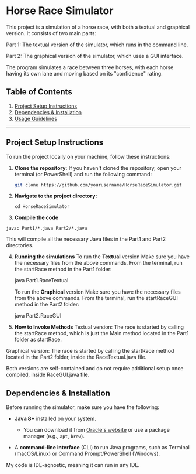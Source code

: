 # Horse Race Simulator

This project is a simulation of a horse race, with both a textual and graphical version. It consists of two main parts:

Part 1: The textual version of the simulator, which runs in the command line.

Part 2: The graphical version of the simulator, which uses a GUI interface.

The program simulates a race between three horses, with each horse having its own lane and moving based on its "confidence" rating.

## Table of Contents
1. [Project Setup Instructions](#project-setup-instructions)
2. [Dependencies & Installation](#dependencies--installation)
3. [Usage Guidelines](#usage-guidelines)

---

## Project Setup Instructions

To run the project locally on your machine, follow these instructions:

1. **Clone the repository:**
   If you haven't cloned the repository, open your terminal (or PowerShell) and run the following command:
   
   ```bash
   git clone https://github.com/yourusername/HorseRaceSimulator.git

2. **Navigate to the project directory:**

   `cd HorseRaceSimulator`

5.  **Compile the code**

   
   `javac Part1/*.java Part2/*.java`

   This will compile all the necessary Java files in the Part1 and Part2 directories.

4. **Running the simulations**
   To run the **Textual** version
   Make sure you have the necessary files from the above commands.
   From the terminal, run the startRace method in the Part1 folder:

   java Part1.RaceTextual

   To run the **Graphical** version
   Make sure you have the necessary files from the above commands.
   From the terminal, run the startRaceGUI method in the Part2 folder:

   java Part2.RaceGUI

5. **How to Invoke Methods**
Textual version: The race is started by calling the startRace method, which is just the Main method located in the Part1 folder as startRace.

Graphical version: The race is started by calling the startRace method located in the Part2 folder, inside the RaceTextual.java file. 

Both versions are self-contained and do not require additional setup once compiled, inside RaceGUI.java file.


## Dependencies & Installation
Before running the simulator, make sure you have the following:


- **Java 8+** installed on your system.
  - You can download it from [Oracle's website](https://www.oracle.com/java/technologies/javase-jdk11-downloads.html) or use a package manager (e.g., `apt`, `brew`).
  
- A **command-line interface** (CLI) to run Java programs, such as Terminal (macOS/Linux) or Command Prompt/PowerShell (Windows).

My code is IDE-agnostic, meaning it can run in any IDE. 


   
   
